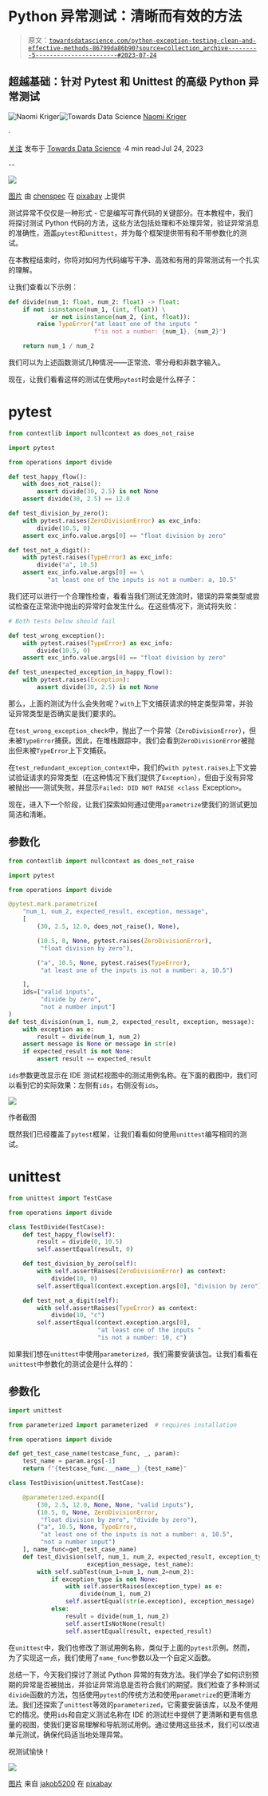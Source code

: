 # Python 异常测试：清晰而有效的方法

> 原文：[`towardsdatascience.com/python-exception-testing-clean-and-effective-methods-86799da86b90?source=collection_archive---------5-----------------------#2023-07-24`](https://towardsdatascience.com/python-exception-testing-clean-and-effective-methods-86799da86b90?source=collection_archive---------5-----------------------#2023-07-24)

## 超越基础：针对 Pytest 和 Unittest 的高级 Python 异常测试

[](https://naomikriger.medium.com/?source=post_page-----86799da86b90--------------------------------)![Naomi Kriger](https://naomikriger.medium.com/?source=post_page-----86799da86b90--------------------------------)[](https://towardsdatascience.com/?source=post_page-----86799da86b90--------------------------------)![Towards Data Science](https://towardsdatascience.com/?source=post_page-----86799da86b90--------------------------------) [Naomi Kriger](https://naomikriger.medium.com/?source=post_page-----86799da86b90--------------------------------)

·

[关注](https://medium.com/m/signin?actionUrl=https%3A%2F%2Fmedium.com%2F_%2Fsubscribe%2Fuser%2Fce7969d594d&operation=register&redirect=https%3A%2F%2Ftowardsdatascience.com%2Fpython-exception-testing-clean-and-effective-methods-86799da86b90&user=Naomi+Kriger&userId=ce7969d594d&source=post_page-ce7969d594d----86799da86b90---------------------post_header-----------) 发布于 [Towards Data Science](https://towardsdatascience.com/?source=post_page-----86799da86b90--------------------------------) ·4 min read·Jul 24, 2023[](https://medium.com/m/signin?actionUrl=https%3A%2F%2Fmedium.com%2F_%2Fvote%2Ftowards-data-science%2F86799da86b90&operation=register&redirect=https%3A%2F%2Ftowardsdatascience.com%2Fpython-exception-testing-clean-and-effective-methods-86799da86b90&user=Naomi+Kriger&userId=ce7969d594d&source=-----86799da86b90---------------------clap_footer-----------)

--

[](https://medium.com/m/signin?actionUrl=https%3A%2F%2Fmedium.com%2F_%2Fbookmark%2Fp%2F86799da86b90&operation=register&redirect=https%3A%2F%2Ftowardsdatascience.com%2Fpython-exception-testing-clean-and-effective-methods-86799da86b90&source=-----86799da86b90---------------------bookmark_footer-----------)![](img/57f35113c2a900546ce0274ca735c8b0.png)

[图片](https://pixabay.com/illustrations/woman-computer-work-working-5576945/) 由 [chenspec](https://pixabay.com/users/chenspec-7784448/) 在 [pixabay](http://pixabay.com) 上提供

测试异常不仅仅是一种形式 - 它是编写可靠代码的关键部分。在本教程中，我们将探讨测试 Python 代码的方法，这些方法包括处理和不处理异常，验证异常消息的准确性，涵盖`pytest`和`unittest`，并为每个框架提供带有和不带参数化的测试。

在本教程结束时，你将对如何为代码编写干净、高效和有用的异常测试有一个扎实的理解。

让我们查看以下示例：

```py
def divide(num_1: float, num_2: float) -> float:
    if not isinstance(num_1, (int, float)) \
            or not isinstance(num_2, (int, float)):
        raise TypeError("at least one of the inputs "
                        f"is not a number: {num_1}, {num_2}")

    return num_1 / num_2
```

我们可以为上述函数测试几种情况——正常流、零分母和非数字输入。

现在，让我们看看这样的测试在使用`pytest`时会是什么样子：

# pytest

```py
from contextlib import nullcontext as does_not_raise

import pytest

from operations import divide

def test_happy_flow():
    with does_not_raise():
        assert divide(30, 2.5) is not None
    assert divide(30, 2.5) == 12.0

def test_division_by_zero():
    with pytest.raises(ZeroDivisionError) as exc_info:
        divide(10.5, 0)
    assert exc_info.value.args[0] == "float division by zero"

def test_not_a_digit():
    with pytest.raises(TypeError) as exc_info:
        divide("a", 10.5)
    assert exc_info.value.args[0] == \
           "at least one of the inputs is not a number: a, 10.5"
```

我们还可以进行一个合理性检查，看看当我们测试无效流时，错误的异常类型或尝试检查在正常流中抛出的异常时会发生什么。在这些情况下，测试将失败：

```py
# Both tests below should fail

def test_wrong_exception():
    with pytest.raises(TypeError) as exc_info:
        divide(10.5, 0)
    assert exc_info.value.args[0] == "float division by zero"

def test_unexpected_exception_in_happy_flow():
    with pytest.raises(Exception):
        assert divide(30, 2.5) is not None
```

那么，上面的测试为什么会失败呢？`with`上下文捕获请求的特定类型异常，并验证异常类型是否确实是我们要求的。

在`test_wrong_exception_check`中，抛出了一个异常（`ZeroDivisionError`），但未被`TypeError`捕获。因此，在堆栈跟踪中，我们会看到`ZeroDivisionError`被抛出但未被`TypeError`上下文捕获。

在`test_redundant_exception_context`中，我们的`with pytest.raises`上下文尝试验证请求的异常类型（在这种情况下我们提供了`Exception`），但由于没有异常被抛出——测试失败，并显示`Failed: DID NOT RAISE <class `Exception`>`。

现在，进入下一个阶段，让我们探索如何通过使用`parametrize`使我们的测试更加简洁和清晰。

## 参数化

```py
from contextlib import nullcontext as does_not_raise

import pytest

from operations import divide

@pytest.mark.parametrize(
    "num_1, num_2, expected_result, exception, message",
    [
        (30, 2.5, 12.0, does_not_raise(), None),

        (10.5, 0, None, pytest.raises(ZeroDivisionError),
         "float division by zero"),

        ("a", 10.5, None, pytest.raises(TypeError),
         "at least one of the inputs is not a number: a, 10.5")

    ],
    ids=["valid inputs",
         "divide by zero",
         "not a number input"]
)
def test_division(num_1, num_2, expected_result, exception, message):
    with exception as e:
        result = divide(num_1, num_2)
    assert message is None or message in str(e)
    if expected_result is not None:
        assert result == expected_result
```

`ids`参数更改显示在 IDE 测试栏视图中的测试用例名称。在下面的截图中，我们可以看到它的实际效果：左侧有`ids`，右侧没有`ids`。

![](img/fdc3abb6e70438e37f387e7ad923862e.png)

作者截图

既然我们已经覆盖了`pytest`框架，让我们看看如何使用`unittest`编写相同的测试。

# unittest

```py
from unittest import TestCase

from operations import divide

class TestDivide(TestCase):
    def test_happy_flow(self):
        result = divide(0, 10.5)
        self.assertEqual(result, 0)

    def test_division_by_zero(self):
        with self.assertRaises(ZeroDivisionError) as context:
            divide(10, 0)
        self.assertEqual(context.exception.args[0], "division by zero")

    def test_not_a_digit(self):
        with self.assertRaises(TypeError) as context:
            divide(10, "c")
        self.assertEqual(context.exception.args[0],
                         "at least one of the inputs "
                         "is not a number: 10, c")
```

如果我们想在`unittest`中使用`parameterized`，我们需要安装该包。让我们看看在`unittest`中参数化的测试会是什么样的：

## 参数化

```py
import unittest

from parameterized import parameterized  # requires installation

from operations import divide

def get_test_case_name(testcase_func, _, param):
    test_name = param.args[-1]
    return f"{testcase_func.__name__}_{test_name}"

class TestDivision(unittest.TestCase):

    @parameterized.expand([
        (30, 2.5, 12.0, None, None, "valid inputs"),
        (10.5, 0, None, ZeroDivisionError,
         "float division by zero", "divide by zero"),
        ("a", 10.5, None, TypeError,
         "at least one of the inputs is not a number: a, 10.5",
         "not a number input")
    ], name_func=get_test_case_name)
    def test_division(self, num_1, num_2, expected_result, exception_type,
                      exception_message, test_name):
        with self.subTest(num_1=num_1, num_2=num_2):
            if exception_type is not None:
                with self.assertRaises(exception_type) as e:
                    divide(num_1, num_2)
                self.assertEqual(str(e.exception), exception_message)
            else:
                result = divide(num_1, num_2)
                self.assertIsNotNone(result)
                self.assertEqual(result, expected_result)
```

在`unittest`中，我们也修改了测试用例名称，类似于上面的`pytest`示例。然而，为了实现这一点，我们使用了`name_func`参数以及一个自定义函数。

总结一下，今天我们探讨了测试 Python 异常的有效方法。我们学会了如何识别预期的异常是否被抛出，并验证异常消息是否符合我们的期望。我们检查了多种测试`divide`函数的方法，包括使用`pytest`的传统方法和使用`parametrize`的更清晰方法。我们还探索了`unittest`等效的`parameterized`，它需要安装该库，以及不使用它的情况。使用`ids`和自定义测试名称在 IDE 的测试栏中提供了更清晰和更有信息量的视图，使我们更容易理解和导航测试用例。通过使用这些技术，我们可以改进单元测试，确保代码适当地处理异常。

祝测试愉快！

![](img/24b04dbae0eb55fa6f00e1992c4ff086.png)

[图片](https://pixabay.com/photos/code-program-software-digital-7198654/) 来自 [jakob5200](https://pixabay.com/users/jakob5200-10067216/) 在 [pixabay](http://pixabay.com)
